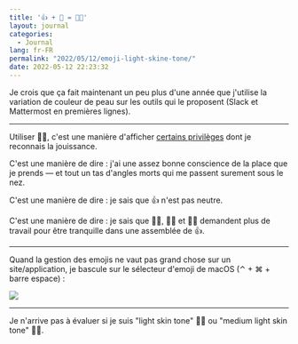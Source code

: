 ```yaml
---
title: '👍 + 🏻 = 👍🏻'
layout: journal
categories:
  - Journal
lang: fr-FR
permalink: "2022/05/12/emoji-light-skine-tone/"
date: 2022-05-12 22:23:32
---
```


Je crois que ça fait maintenant un peu plus d'une année que j'utilise la variation de couleur de peau sur les outils qui le proposent (Slack et Mattermost en premières lignes).

---

Utiliser 👍🏻, c'est une manière d'afficher [certains privilèges](/2020/12/02/privileges/) dont je reconnais la jouissance.

C'est une manière de dire : j'ai une assez bonne conscience de la place que je prends — et tout un tas d'angles morts qui me passent surement sous le nez.

C'est une manière de dire : je sais que 👍 n'est pas neutre.

C'est une manière de dire : je sais que 👍🏽, 👍🏾 et 👍🏿 demandent plus de travail pour être tranquille dans une assemblée de 👍.

---

Quand la gestion des emojis ne vaut pas grand chose sur un site/application, je bascule sur le sélecteur d'emoji de macOS (⌃ + ⌘ + barre espace) :

![](/images/2022/05/emoji-picker.png)

---

Je n'arrive pas à évaluer si je suis "light skin tone" 👍🏻 ou "medium light skin tone" 👍🏼.
